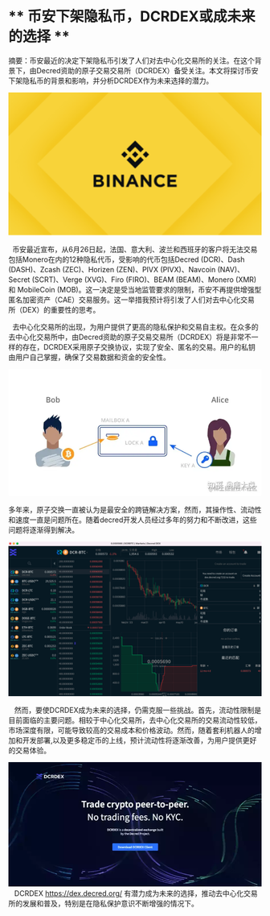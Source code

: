 # ** 币安下架隐私币，DCRDEX或成未来的选择 **

摘要：币安最近的决定下架隐私币引发了人们对去中心化交易所的关注。在这个背景下，由Decred资助的原子交易交易所（DCRDEX）备受关注。本文将探讨币安下架隐私币的背景和影响，并分析DCRDEX作为未来选择的潜力。

<img src="https://raw.githubusercontent.com/decredclub/img/main/bain.webp" title="" alt="" width="627">

  币安最近宣布，从6月26日起，法国、意大利、波兰和西班牙的客户将无法交易包括Monero在内的12种隐私代币，受影响的代币包括Decred (DCR)、Dash (DASH)、Zcash (ZEC)、Horizen (ZEN)、PIVX (PIVX)、Navcoin (NAV)、Secret (SCRT)、Verge (XVG)、Firo (FIRO)、BEAM (BEAM)、Monero (XMR) 和 MobileCoin (MOB)。这一决定是受当地监管要求的限制，币安不再提供增强型匿名加密资产（CAE）交易服务。这一举措我预计将引发了人们对去中心化交易所（DEX）的重要性的思考。

  去中心化交易所的出现，为用户提供了更高的隐私保护和交易自主权。在众多的去中心化交易所中，由Decred资助的原子交易交易所（DCRDEX）将是非常不一样的存在，DCRDEX采用原子交换协议，实现了安全、匿名的交易。用户的私钥由用户自己掌握，确保了交易数据和资金的安全性。

![](https://raw.githubusercontent.com/decredclub/img/main/v2-7827e3d3f7ac4ac82a22f1e1398e281c_720w.webp)

多年来，原子交换一直被认为是最安全的跨链解决方案，然而，其操作性、流动性和速度一直是问题所在。随着decred开发人员经过多年的努力和不断改进，这些问题将逐渐得到解决。

![](https://raw.githubusercontent.com/decredclub/img/main/2023-06-03-15-40-22-image.webp)

   然而，要使DCRDEX成为未来的选择，仍需克服一些挑战。首先，流动性限制是目前面临的主要问题。相较于中心化交易所，去中心化交易所的交易流动性较低，市场深度有限，可能导致较高的交易成本和价格波动。然而，随着套利机器人的增加和开发部署,以及更多稳定币的上线，预计流动性将逐渐改善，为用户提供更好的交易体验。

![](https://raw.githubusercontent.com/decredclub/img/main/dcrdex%20(1).webp)   DCRDEX https://dex.decred.org/ 有潜力成为未来的选择，推动去中心化交易所的发展和普及，特别是在隐私保护意识不断增强的情况下。
